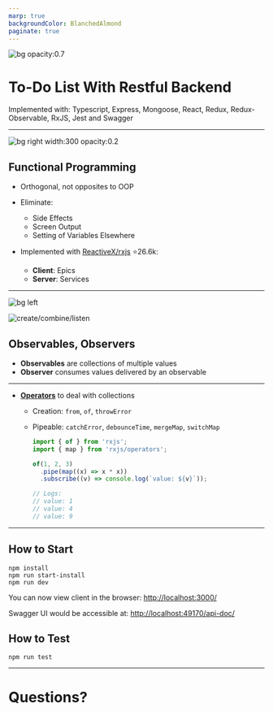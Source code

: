 ```yaml
---
marp: true
backgroundColor: BlanchedAlmond
paginate: true
---
```


![bg opacity:0.7](https://webgradients.com/public/webgradients_png/007%20Sunny%20Morning.png)

# To-Do List With Restful Backend

Implemented with:
Typescript, Express, Mongoose, React, Redux, Redux-Observable, RxJS, Jest and Swagger

---

![bg right width:300 opacity:0.2](https://www.clipartmax.com/png/full/166-1661137_follow-the-coin-variance-functional-programming-logo.png)

## Functional Programming

- Orthogonal, not opposites to OOP

- Eliminate:

  - Side Effects
  - Screen Output
  - Setting of Variables Elsewhere

- Implemented with [ReactiveX/rxjs](https://github.com/ReactiveX/rxjs) :star:26.6k:

  - **Client**: Epics
  - **Server**: Services

---

![bg left](https://blog.logrocket.com/wp-content/uploads/2019/07/rxjsobservables.png)

![create/combine/listen](https://d1dwq032kyr03c.cloudfront.net/upload/images/20200918/20020617kccIhyQtzO.jpg)

## Observables, Observers

- **Observables** are collections of multiple values
- **Observer** consumes values delivered by an observable

---

- [**Operators**](https://rxmarbles.com/) to deal with collections

  - Creation: `from`, `of`, `throwError`
  - Pipeable: `catchError`, `debounceTime`, `mergeMap`, `switchMap`

    ```javascript
    import { of } from 'rxjs';
    import { map } from 'rxjs/operators';

    of(1, 2, 3)
      .pipe(map((x) => x * x))
      .subscribe((v) => console.log(`value: ${v}`));

    // Logs:
    // value: 1
    // value: 4
    // value: 9
    ```

---

## How to Start

```
npm install
npm run start-install
npm run dev
```

You can now view client in the browser: [http://localhost:3000/](http://localhost:3000/)

Swagger UI would be accessible at: [http://localhost:49170/api-doc/](http://localhost:49170/api-doc/)

## How to Test

```
npm run test
```

---

# Questions?
